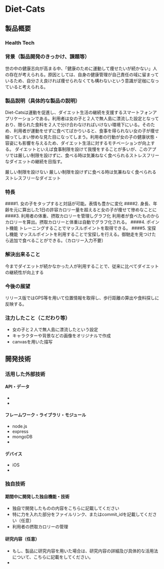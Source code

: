 # Diet-Cats
## 製品概要
### Health Tech

### 背景（製品開発のきっかけ、課題等）
世の中の健康志向が高まる中、「健康のために運動して痩せたいが続かない」人の存在が考えられる。原因としては、自身の健康管理が自己責任の域に留まっているため、自分さえ良ければ痩せられなくても構わないという意識が足枷になっていると考えられる。

### 製品説明（具体的な製品の説明）
Diet-Catsは運動を促進し、ダイエット生活の継続を支援するスマートフォンアプリケーションである。利用者は女の子と２人で無人島に漂流した設定となっており、限られた食料を２人で分け合わなければいけない環境下にいる。そのため、利用者が運動をせずに食べてばかりいると、食事を得られない女の子が痩せ細ってしまい惨めな見た目になってしまう。利用者の行動が女の子の健康状態・容姿にも影響を与えるため、ダイエット生活に対するモチベーションが向上する。
ダイエットといえば食事制限を設けて我慢をすることが多いが、このアプリでは厳しい制限を設けずに、食べる時は気兼ねなく食べられるストレスフリーなダイエットの継続を目指す。

厳しい制限を設けない
厳しい制限を設けずに食べる時は気兼ねなく食べられるストレスフリーなダイエット

### 特長
####1. 女の子をタップすると対話が可能。表情も豊かに変化
####2. 身長、年齢を元に算出した1日の許容カロリー量を超えると女の子が痩せて惨めなことに
####3. 利用者の体重、摂取カロリーを管理しグラフ化
利用者が食べたものからカロリーを算出。摂取カロリーと体重は自動でグラフ化される。
####4. ポイント機能
トレーニングすることでマッスルポイントを取得できる。
####5. 宝探し機能
マッスルポイントを利用することで宝探しを行える。御馳走を見つけたら追加で食べることができる。（カロリー入力不要）


### 解決出来ること
今までダイエットが続かなかった人が利用することで、従来に比べてダイエットの継続性が向上する
### 今後の展望
リリース版ではGPS等を用いて位置情報を取得し、歩行距離の算出や食料探しに反映する。
### 注力したこと（こだわり等）
* 女の子と２人で無人島に漂流したという設定
* キャラクターや背景などの画像をオリジナルで作成
* canvasを用いた描写

## 開発技術
### 活用した外部技術
#### API・データ
* 
* 

#### フレームワーク・ライブラリ・モジュール
* node.js
* express
* mongoDB
* 

#### デバイス
* iOS
* 

### 独自技術
#### 期間中に開発した独自機能・技術
* 独自で開発したものの内容をこちらに記載してください
* 特に力を入れた部分をファイルリンク、またはcommit_idを記載してください（任意）
* 利用者の摂取カロリーの管理

#### 研究内容（任意）
* もし、製品に研究内容を用いた場合は、研究内容の詳細及び具体的な活用法について、こちらに記載をしてください。
* 
